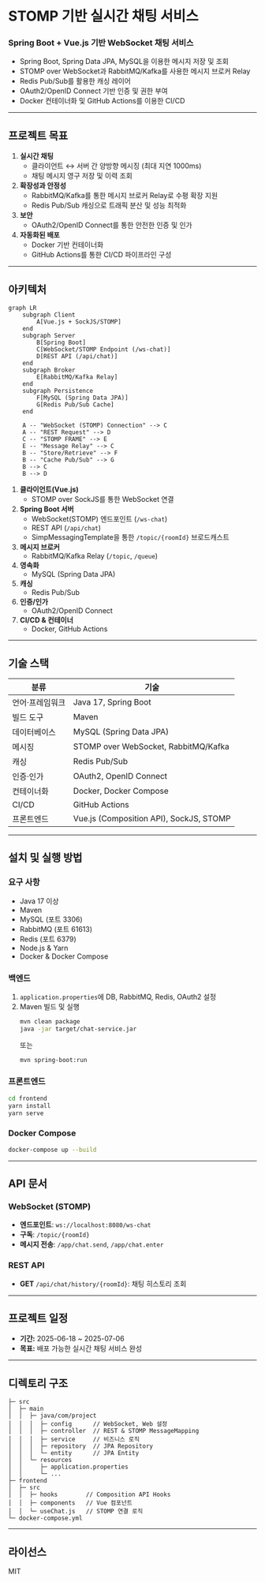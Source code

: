 # STOMP 기반 실시간 채팅 서비스

### Spring Boot + Vue.js 기반 WebSocket 채팅 서비스

* Spring Boot, Spring Data JPA, MySQL을 이용한 메시지 저장 및 조회
* STOMP over WebSocket과 RabbitMQ/Kafka를 사용한 메시지 브로커 Relay
* Redis Pub/Sub를 활용한 캐싱 레이어
* OAuth2/OpenID Connect 기반 인증 및 권한 부여
* Docker 컨테이너화 및 GitHub Actions를 이용한 CI/CD

---

## 프로젝트 목표

1. **실시간 채팅**  
   - 클라이언트 ↔ 서버 간 양방향 메시징 (최대 지연 1000ms)  
   - 채팅 메시지 영구 저장 및 이력 조회
2. **확장성과 안정성**  
   - RabbitMQ/Kafka를 통한 메시지 브로커 Relay로 수평 확장 지원  
   - Redis Pub/Sub 캐싱으로 트래픽 분산 및 성능 최적화
3. **보안**  
   - OAuth2/OpenID Connect를 통한 안전한 인증 및 인가
4. **자동화된 배포**  
   - Docker 기반 컨테이너화  
   - GitHub Actions를 통한 CI/CD 파이프라인 구성

---

## 아키텍처

```mermaid
graph LR
    subgraph Client
        A[Vue.js + SockJS/STOMP]
    end
    subgraph Server
        B[Spring Boot]
        C[WebSocket/STOMP Endpoint (/ws-chat)]
        D[REST API (/api/chat)]
    end
    subgraph Broker
        E[RabbitMQ/Kafka Relay]
    end
    subgraph Persistence
        F[MySQL (Spring Data JPA)]
        G[Redis Pub/Sub Cache]
    end

    A -- "WebSocket (STOMP) Connection" --> C
    A -- "REST Request" --> D
    C -- "STOMP FRAME" --> E
    E -- "Message Relay" --> C
    B -- "Store/Retrieve" --> F
    B -- "Cache Pub/Sub" --> G
    B --> C
    B --> D
```

1. **클라이언트(Vue.js)**  
   - STOMP over SockJS를 통한 WebSocket 연결  
2. **Spring Boot 서버**  
   - WebSocket(STOMP) 엔드포인트 (`/ws-chat`)  
   - REST API (`/api/chat`)  
   - SimpMessagingTemplate을 통한 `/topic/{roomId}` 브로드캐스트  
3. **메시지 브로커**  
   - RabbitMQ/Kafka Relay (`/topic`, `/queue`)  
4. **영속화**  
   - MySQL (Spring Data JPA)  
5. **캐싱**  
   - Redis Pub/Sub  
6. **인증/인가**  
   - OAuth2/OpenID Connect  
7. **CI/CD & 컨테이너**  
   - Docker, GitHub Actions

---

## 기술 스택

| 분류           | 기술                                      |
| -------------- | ----------------------------------------- |
| 언어·프레임워크 | Java 17, Spring Boot                     |
| 빌드 도구       | Maven                                     |
| 데이터베이스   | MySQL (Spring Data JPA)                   |
| 메시징         | STOMP over WebSocket, RabbitMQ/Kafka      |
| 캐싱           | Redis Pub/Sub                             |
| 인증·인가      | OAuth2, OpenID Connect                   |
| 컨테이너화     | Docker, Docker Compose                    |
| CI/CD          | GitHub Actions                            |
| 프론트엔드     | Vue.js (Composition API), SockJS, STOMP   |

---

## 설치 및 실행 방법

### 요구 사항

- Java 17 이상
- Maven
- MySQL (포트 3306)
- RabbitMQ (포트 61613)
- Redis (포트 6379)
- Node.js & Yarn
- Docker & Docker Compose

### 백엔드

1. `application.properties`에 DB, RabbitMQ, Redis, OAuth2 설정
2. Maven 빌드 및 실행
   ```bash
   mvn clean package
   java -jar target/chat-service.jar
   ```
   또는
   ```bash
   mvn spring-boot:run
   ```

### 프론트엔드

```bash
cd frontend
yarn install
yarn serve
```

### Docker Compose

```bash
docker-compose up --build
```

---

## API 문서

### WebSocket (STOMP)

- **엔드포인트**: `ws://localhost:8080/ws-chat`  
- **구독**: `/topic/{roomId}`  
- **메시지 전송**: `/app/chat.send`, `/app/chat.enter`

### REST API

- **GET** `/api/chat/history/{roomId}`: 채팅 히스토리 조회

---

## 프로젝트 일정

- **기간:** 2025-06-18 ~ 2025-07-06  
- **목표:** 배포 가능한 실시간 채팅 서비스 완성

---

## 디렉토리 구조

```
├─ src
│  ├─ main
│  │  ├─ java/com/project
│  │  │  ├─ config      // WebSocket, Web 설정
│  │  │  ├─ controller  // REST & STOMP MessageMapping
│  │  │  ├─ service     // 비즈니스 로직
│  │  │  ├─ repository  // JPA Repository
│  │  │  └─ entity      // JPA Entity
│  │  └─ resources
│  │     ├─ application.properties
│  │     └─ ...
├─ frontend
│  ├─ src
│  │  ├─ hooks        // Composition API Hooks
│  │  ├─ components   // Vue 컴포넌트
│  │  └─ useChat.js   // STOMP 연결 로직
└─ docker-compose.yml
```

---

## 라이선스

MIT

